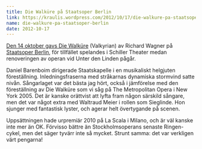 ```yaml
---
title: Die Walküre på Staatsoper Berlin
link: https://kraulis.wordpress.com/2012/10/17/die-walkure-pa-staatsoper-berlin/
name: die-walkure-pa-staatsoper-berlin
date: 2012-10-17
---
```

[Den 14 oktober gavs Die Walküre](http://www.staatsoper-berlin.de/de_DE/calendar/10682041) (Valkyrian) av Richard Wagner på [Staatsoper Berlin](http://www.staatsoper-berlin.de/), för tillfället spelandes i Schiller Theater medan renoveringen av operan vid Unter den Linden pågår.

Daniel Barenboim dirigerade Staatskapelle i en musikaliskt helgjuten föreställning. Inledningsfraserna med stråkarnas dynamiska stormvind satte nivån. Sångarlaget var det bästa jag hört, också i jämförelse med den föreställning av Die Walküre som vi såg på The Metropolitan Opera i New York 2005. Det är kanske orättvist att lyfta fram någon särskild sångare, men det var något extra med Waltraud Meier i rollen som Sieglinde. Hon sjunger med fantastisk lyster, och agerar helt övertygande på scenen.

Uppsättningen hade urpremiär 2010 på La Scala i Milano, och är väl kanske inte mer än OK. Förvisso bättre än Stockholmsoperans senaste Ringen-cykel, men det säger tyvärr inte så mycket. Strunt samma: det var verkligen värt pengarna!


